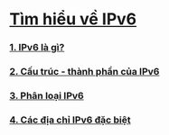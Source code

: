 # [Tìm hiểu về IPv6](https://github.com/huybmt2602/Thuc-tap-2023/blob/main/HuyNV/7.%20T%C3%ACm%20hi%E1%BB%83u%20IPv6/Docs/IPv6.md#t%C3%ACm-hi%E1%BB%83u-v%E1%BB%81-ipv6)
### [1. IPv6 là gì?](https://github.com/huybmt2602/Thuc-tap-2023/blob/main/HuyNV/7.%20T%C3%ACm%20hi%E1%BB%83u%20IPv6/Docs/IPv6.md#1-ipv6-l%C3%A0-g%C3%AC)
### [2. Cấu trúc - thành phần của IPv6](https://github.com/huybmt2602/Thuc-tap-2023/blob/main/HuyNV/7.%20T%C3%ACm%20hi%E1%BB%83u%20IPv6/Docs/IPv6.md#2-c%E1%BA%A5u-tr%C3%BAc---th%C3%A0nh-ph%E1%BA%A7n-c%E1%BB%A7a-ipv6)
### [3. Phân loại IPv6](https://github.com/huybmt2602/Thuc-tap-2023/blob/main/HuyNV/7.%20T%C3%ACm%20hi%E1%BB%83u%20IPv6/Docs/IPv6.md#3-ph%C3%A2n-lo%E1%BA%A1i-ipv6)
### [4. Các địa chỉ IPv6 đặc biệt](https://github.com/huybmt2602/Thuc-tap-2023/blob/main/HuyNV/7.%20T%C3%ACm%20hi%E1%BB%83u%20IPv6/Docs/IPv6.md#3-ph%C3%A2n-lo%E1%BA%A1i-ipv6)